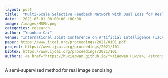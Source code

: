 ```yaml
---
layout: post
title:  "Multi-Scale Selective Feedback Network with Dual Loss for Real Image Denoising"
date:   2021-05-01 08:00:00 +00:00
image: /images/MSFN.png
categories: research
author: "Yuanhao Cai"
venue: "International Joint Conference on Artificial Intelligence (IJCAI), <strong>Oral</strong>"
paper: https://www.ijcai.org/proceedings/2021/0101.pdf
project: https://www.ijcai.org/proceedings/2021/101
bibtex: https://www.ijcai.org/proceedings/2021/101
authors: <a href="https://huxiaowan.github.io/">Xiaowan Hu</a>, <strong>Yuanhao Cai</strong>, Zhihong Liu, <a href="https://www.sigs.tsinghua.edu.cn/whq/">Haoqian Wang</a>, <a href="https://yulunzhang.com/">Yulun Zhang</a>
---
```

A semi-supervised method for real image denoising